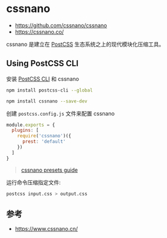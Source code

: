 # cssnano

- <https://github.com/cssnano/cssnano>
- <https://cssnano.co/>

cssnano 是建立在 [PostCSS] 生态系统之上的现代模块化压缩工具。

[PostCSS]: https://github.com/postcss/postcss

## Using PostCSS CLI

安装 [PostCSS CLI](https://github.com/postcss/postcss-cli)
和 cssnano

```sh
npm install postcss-cli --global

npm install cssnano --save-dev
```

创建 `postcss.config.js` 文件来配置 cssnano

```js
module.exports = {
  plugins: [
    require('cssnano')({
      prest: 'default'
    })
  ]
}
```

> [cssnano presets guide](https://cssnano.co/guides/presets)

运行命令压缩指定文件:

```sh
postcss input.css > output.css
```

## 参考

- <https://www.cssnano.cn/>
